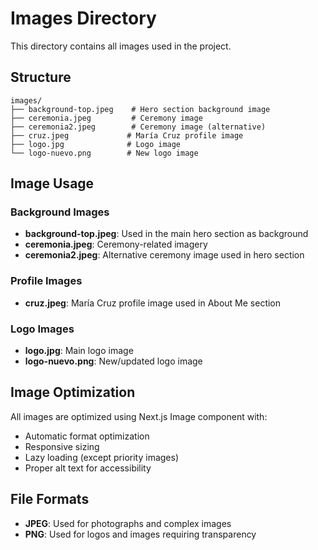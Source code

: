 # Images Directory

This directory contains all images used in the project.

## Structure

```
images/
├── background-top.jpeg    # Hero section background image
├── ceremonia.jpeg         # Ceremony image
├── ceremonia2.jpeg        # Ceremony image (alternative)
├── cruz.jpeg             # María Cruz profile image
├── logo.jpg              # Logo image
└── logo-nuevo.png        # New logo image
```

## Image Usage

### Background Images

- **background-top.jpeg**: Used in the main hero section as background
- **ceremonia.jpeg**: Ceremony-related imagery
- **ceremonia2.jpeg**: Alternative ceremony image used in hero section

### Profile Images

- **cruz.jpeg**: María Cruz profile image used in About Me section

### Logo Images

- **logo.jpg**: Main logo image
- **logo-nuevo.png**: New/updated logo image

## Image Optimization

All images are optimized using Next.js Image component with:

- Automatic format optimization
- Responsive sizing
- Lazy loading (except priority images)
- Proper alt text for accessibility

## File Formats

- **JPEG**: Used for photographs and complex images
- **PNG**: Used for logos and images requiring transparency
